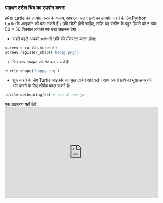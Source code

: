 ### पाइथन टर्टल चित्र का उपयोग करना

हमेशा turtle का उपयोग करने के बजाय, आप एक अलग छवि का उपयोग करने के लिए Python turtle के आइकॉन को बता सकते हैं। छवि छोटी होनी चाहिए, ताकि यह स्क्रीन के बहुत हिस्से को न ढके: 50 × 50 पिक्सेल आपको एक बड़ा आइकन देगा।

+ सबसे पहले आपको `स्क्रीन` से छवि को रजिस्टर करना होगा:

```python
screen = turtle.Screen()
screen.register_shape('happy.png') 
```

+ फिर आप `shape` को सेट कर सकते हैं:

```python
turtle.shape('happy.png')
```

+ शुरू करने के लिए Turtle आइकॉन का मुख दाहिने ओर रखें। आप अपनी छवि का मुख ऊपर की ओर करने के लिए शीर्षक बदल सकते हैं:

```python
turtle.setheading(90) # ऊपर की तरफ मुख
```

एक उदाहरण यहाँ देखें: <iframe src="https://trinket.io/embed/python/5f68ef3fd7?start=result" width="100%" height="300" frameborder="0" marginwidth="0" marginheight="0" allowfullscreen mark="crwd-mark"></iframe>